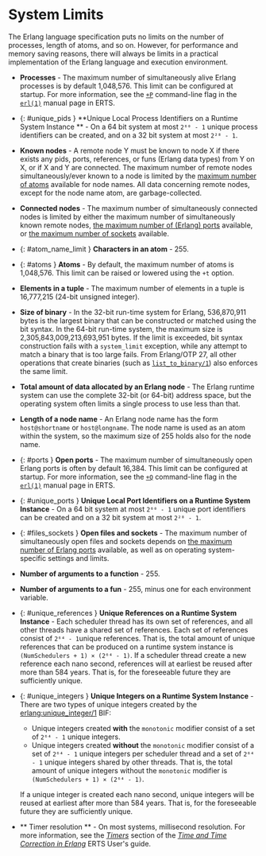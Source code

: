 <!--
%CopyrightBegin%

SPDX-License-Identifier: Apache-2.0

Copyright Ericsson AB 2023-2024. All Rights Reserved.

Licensed under the Apache License, Version 2.0 (the "License");
you may not use this file except in compliance with the License.
You may obtain a copy of the License at

    http://www.apache.org/licenses/LICENSE-2.0

Unless required by applicable law or agreed to in writing, software
distributed under the License is distributed on an "AS IS" BASIS,
WITHOUT WARRANTIES OR CONDITIONS OF ANY KIND, either express or implied.
See the License for the specific language governing permissions and
limitations under the License.

%CopyrightEnd%
-->
# System Limits

The Erlang language specification puts no limits on the number of processes,
length of atoms, and so on. However, for performance and memory saving reasons,
there will always be limits in a practical implementation of the Erlang language
and execution environment.

- **Processes** - The maximum number of simultaneously alive Erlang processes
is by default 1,048,576. This limit can be configured at startup. For more information,
see the [`+P`](`e:erts:erl_cmd.md#max_processes`) command-line flag
in the [`erl(1)`](`e:erts:erl_cmd.md`) manual page in ERTS.

- [](){: #unique_pids } **Unique Local Process Identifiers on a
Runtime System Instance ** - On a 64 bit system at most `2⁶⁰ - 1`
unique process identifiers can be created, and on a 32 bit system at most `2²⁸ - 1`.

- **Known nodes** - A remote node Y must be known to node X if there exists
any pids, ports, references, or funs (Erlang data types) from Y on X, or if
X and Y are connected. The maximum number of remote nodes simultaneously/ever known
to a node is limited by the [maximum number of atoms](#atoms) available
for node names. All data concerning remote nodes, except for the node name atom,
are garbage-collected.

- **Connected nodes** - The maximum number of simultaneously connected nodes is
limited by either the maximum number of simultaneously known remote nodes,
[the maximum number of (Erlang) ports](#ports) available,
or [the maximum number of sockets](#files_sockets) available.

- [](){: #atom_name_limit } **Characters in an atom** - 255.

- [](){: #atoms } **Atoms** - By default, the maximum number of atoms is 1,048,576.
This limit can be raised or lowered using the `+t` option.

- **Elements in a tuple** - The maximum number of elements in a
tuple is 16,777,215 (24-bit unsigned integer).

- **Size of binary** - In the 32-bit run-time system for Erlang, 536,870,911 bytes
is the largest binary that can be constructed or matched using the bit syntax.
In the 64-bit run-time system, the maximum size is 2,305,843,009,213,693,951 bytes.
If the limit is exceeded, bit syntax construction fails with a `system_limit`
exception, while any attempt to match a binary that is too large
fails. From Erlang/OTP 27, all other operations that create binaries (such as
[`list_to_binary/1`](`list_to_binary/1`)) also enforces the same limit.

- **Total amount of data allocated by an Erlang node** - The Erlang runtime system
can use the complete 32-bit (or 64-bit) address space, but the operating system
often limits a single process to use less than that.

- **Length of a node name** - An Erlang node name has the form `host@shortname`
or `host@longname`. The node name is used as an atom within the system, so the
maximum size of 255 holds also for the node name.

- [](){: #ports } **Open ports** - The maximum number of simultaneously open
Erlang ports is often by default 16,384. This limit can be configured at startup.
For more information, see the [`+Q`](`e:erts:erl_cmd.md#max_ports`) command-line
flag in the [`erl(1)`](`e:erts:erl_cmd.md`) manual page in ERTS.

- [](){: #unique_ports } **Unique Local Port Identifiers on a Runtime System Instance** -
On a 64 bit system at most `2⁶⁰ - 1` unique port identifiers can be created and
on a 32 bit system at most `2²⁸ - 1`.

- [](){: #files_sockets } **Open files and sockets** - The maximum number of simultaneously
open files and sockets depends on [the maximum number of Erlang ports](#ports)
available, as well as on operating system-specific settings and limits.

- **Number of arguments to a function** - 255.

- **Number of arguments to a fun** - 255, minus one for each environment
variable.

- [](){: #unique_references } **Unique References on a Runtime System Instance** -
Each scheduler thread has its own set of references, and all other threads have
a shared set of references. Each set of references consist of `2⁶⁴ - 1`unique
references. That is, the total amount of unique references that can be produced
on a runtime system instance is `(NumSchedulers + 1) × (2⁶⁴ - 1)`. If a scheduler
thread create a new reference each nano second, references will at earliest be
reused after more than 584 years. That is, for the foreseeable future they are
sufficiently unique.

- [](){: #unique_integers } **Unique Integers on a Runtime System Instance** -
  There are two types of unique integers created by the
  [erlang:unique_integer/1](`erlang:unique_integer/1`) BIF:
  - Unique integers created **with** the `monotonic` modifier consist of
    a set of `2⁶⁴ - 1` unique integers.
  - Unique integers created **without** the `monotonic` modifier consist
    of a set of `2⁶⁴ - 1` unique integers per scheduler thread and a
    set of `2⁶⁴ - 1` unique integers shared by other threads. That is,
    the total amount of unique integers without the `monotonic`
    modifier is `(NumSchedulers + 1) × (2⁶⁴ - 1)`.

  If a unique integer  is created each nano second, unique integers will be
  reused at earliest after more than 584 years. That is, for the foreseeable future
  they are sufficiently unique.

- ** Timer resolution ** - On most systems, millisecond resolution. For more
  information, see the [*Timers*](`e:erts:time_correction.md#timers`) section of
  the [*Time and Time Correction in Erlang*](`e:erts:time_correction.md`) ERTS
  User's guide.
